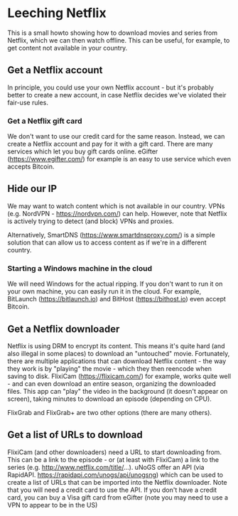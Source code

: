 # Leeching Netflix

This is a small howto showing how to download movies and series from Netflix, which we can then watch offline.
This can be useful, for example, to get content not available in your country.

## Get a Netflix account
In principle, you could use your own Netflix account - but it's probably better to create a new account, in case Netflix decides we've violated their fair-use rules.

### Get a Netflix gift card
We don't want to use our credit card for the same reason.
Instead, we can create a Netflix account and pay for it with a gift card. There are many services which let you buy gift cards online. eGifter (https://www.egifter.com/) for example is an easy to use service which even accepts Bitcoin.

## Hide our IP
We may want to watch content which is not available in our country. VPNs (e.g. NordVPN - https://nordvpn.com/) can help.
However, note that Netflix is actively trying to detect (and block) VPNs and proxies.

Alternatively, SmartDNS (https://www.smartdnsproxy.com/) is a simple solution that can allow us to access content as if we're in a different country. 

### Starting a Windows machine in the cloud
We will need Windows for the actual ripping. If you don't want to run it on your own machine, you can easily run it in the cloud.
For example, BitLaunch (https://bitlaunch.io) and BitHost (https://bithost.io) even accept Bitcoin.

## Get a Netflix downloader
Netflix is using DRM to encrypt its content. This means it's quite hard (and also illegal in some places) to download an "untouched" movie.
Fortunately, there are multiple applications that can download Netflix content - the way they work is by "playing" the movie - which they then reencode when saving to disk. FlixiCam (https://flixicam.com/) for example, works quite well - and can even download an entire season, organizing the downloaded files. This app can "play" the video in the background (it doesn't appear on screen), taking minutes to download an episode (depending on CPU).

FlixGrab and FlixGrab+ are two other options (there are many others).

## Get a list of URLs to download
FlixiCam (and other downloaders) need a URL to start downloading from. This can be a link to the episode - or (at least with FlixiCam) a link to the series (e.g. http://www.netflix.com/title/...).
uNoGS offer an API (via RapidAPI. https://rapidapi.com/unogs/api/unogsng) which can be used to create a list of URLs that can be imported into the Netflix downloader.
Note that you will need a credit card to use the API. If you don't have a credit card, you can buy a Visa gift card from eGifter (note you may need to use a VPN to appear to be in the US)

